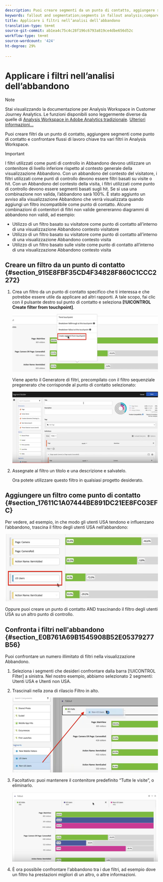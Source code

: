 ```yaml
---
description: Puoi creare segmenti da un punto di contatto, aggiungere segmenti come punto di contatto e confrontare flussi di lavoro chiave tra vari segmenti in Analysis Workspace.
keywords: fallout and segmentation;segments in fallout analysis;compare segments in fallout
title: Applicare i filtri nell’analisi dell’abbandono
translation-type: tm+mt
source-git-commit: ab1ea4c75c4c28f196c6793a819ce4dbe656d52c
workflow-type: tm+mt
source-wordcount: '424'
ht-degree: 29%

---
```



# Applicare i filtri nell’analisi dell’abbandono

>[!NOTE]
>
>Stai visualizzando la documentazione per Analysis Workspace in Customer Journey Analytics. Le funzioni disponibili sono leggermente diverse da quelle di [Analysis Workspace in Adobe Analytics tradizionale](https://docs.adobe.com/content/help/it-IT/analytics/analyze/analysis-workspace/home.html). [Ulteriori informazioni...](/help/getting-started/cja-aa.md)

Puoi creare filtri da un punto di contatto, aggiungere segmenti come punto di contatto e confrontare flussi di lavoro chiave tra vari filtri in  Analysis Workspace.

>[!IMPORTANT]
>
>I filtri utilizzati come punti di controllo in Abbandono devono utilizzare un contenitore di livello inferiore rispetto al contesto generale della visualizzazione Abbandono. Con un abbandono del contesto del visitatore, i filtri utilizzati come punti di controllo devono essere filtri basati su visite o hit. Con un Abbandono del contesto della visita, i filtri utilizzati come punto di controllo devono essere segmenti basati sugli hit. Se si usa una combinazione non valida, l’abbandono sarà 100%. È stato aggiunto un avviso alla visualizzazione Abbandono che verrà visualizzata quando aggiungi un filtro incompatibile come punto di contatto. Alcune combinazioni di contenitori di filtri non valide genereranno diagrammi di abbandono non validi, ad esempio:

* Utilizzo di un filtro basato su visitatore come punto di contatto all’interno di una visualizzazione Abbandono contesto visitatore
* Utilizzo di un filtro basato su visitatore come punto di contatto all’interno di una visualizzazione Abbandono contesto visita
* Utilizzo di un filtro basato sulle visite come punto di contatto all’interno di una visualizzazione Abbandono contesto visita

## Creare un filtro da un punto di contatto {#section_915E8FBF35CD4F34828F860C1CCC2272}

1. Crea un filtro da un punto di contatto specifico che ti interessa e che potrebbe essere utile da applicare ad altri rapporti. A tale scopo, fai clic con il pulsante destro sul punto di contatto e seleziona **[!UICONTROL Create filter from touchpoint]**.

   ![](assets/segment-from-touchpoint.png)

   Viene aperto il Generatore di filtri, precompilato con il filtro sequenziale pregenerato che corrisponde al punto di contatto selezionato:

   ![](assets/segment-builder.png)

1. Assegnate al filtro un titolo e una descrizione e salvatelo.

   Ora potete utilizzare questo filtro in qualsiasi progetto desiderato.

## Aggiungere un filtro come punto di contatto {#section_17611C1A07444BE891DC21EE8FC03EFC}

Per vedere, ad esempio, in che modo gli utenti USA tendono e influenzano l’abbandono, trascina il filtro degli utenti USA nell’abbandono:

![](assets/segment-touchpoint.png)

Oppure puoi creare un punto di contatto AND trascinando il filtro degli utenti USA su un altro punto di controllo.

## Confronta i filtri nell&#39;abbandono {#section_E0B761A69B1545908B52E05379277B56}

Puoi confrontare un numero illimitato di filtri nella visualizzazione Abbandono.

1. Seleziona i segmenti che desideri confrontare dalla barra [!UICONTROL Filter] a sinistra. Nel nostro esempio, abbiamo selezionato 2 segmenti: Utenti USA e Utenti non USA.
1. Trascinali nella zona di rilascio Filtro in alto.

   ![](assets/segment-drop.png)

1. Facoltativo: puoi mantenere il contenitore predefinito “Tutte le visite”, o eliminarlo.

   ![](assets/seg-compare.png)

1. È ora possibile confrontare l&#39;abbandono tra i due filtri, ad esempio dove un filtro ha prestazioni migliori di un altro, o altre informazioni.
